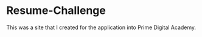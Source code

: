 # Resume-Challenge

This was a site that I created for the application into Prime Digital Academy. 
